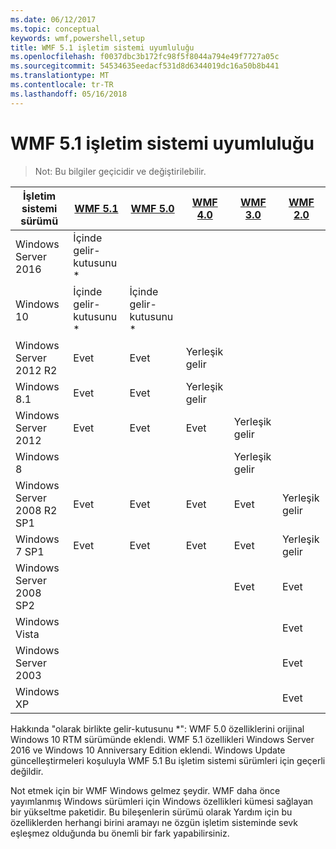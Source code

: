 ```yaml
---
ms.date: 06/12/2017
ms.topic: conceptual
keywords: wmf,powershell,setup
title: WMF 5.1 işletim sistemi uyumluluğu
ms.openlocfilehash: f0037dbc3b172fc98f5f8044a794e49f7727a05c
ms.sourcegitcommit: 54534635eedacf531d8d6344019dc16a50b8b441
ms.translationtype: MT
ms.contentlocale: tr-TR
ms.lasthandoff: 05/16/2018
---
```

# <a name="wmf-51-operating-system-compatibility"></a>WMF 5.1 işletim sistemi uyumluluğu #

> Not: Bu bilgiler geçicidir ve değiştirilebilir.

| İşletim sistemi sürümü | [WMF 5.1](https://aka.ms/wmf51download) | [WMF 5.0](https://aka.ms/wmf5download) | [WMF 4.0](https://aka.ms/wmf4download) |  [WMF 3.0](https://aka.ms/wmf3download) | [WMF 2.0](https://aka.ms/wmf2download) |
| ------------------------ | ----------- | ----------- | ----------- | ------------ |  ------------- |
| Windows Server 2016 | İçinde gelir-kutusunu * |  |  |  |  |
| Windows 10 | İçinde gelir-kutusunu * | İçinde gelir-kutusunu *  | | | |
| Windows Server 2012 R2| Evet | Evet | Yerleşik gelir |  |  |
| Windows 8.1 | Evet | Evet |  Yerleşik gelir |  |  |
| Windows Server 2012 | Evet | Evet | Evet |  Yerleşik gelir | |
| Windows 8 |  |  |  | Yerleşik gelir | |
| Windows Server 2008 R2 SP1 | Evet | Evet | Evet |  Evet| Yerleşik gelir |
| Windows 7 SP1  | Evet | Evet | Evet | Evet | Yerleşik gelir |
| Windows Server 2008 SP2 | | | | Evet | Evet |
| Windows Vista | | | | | Evet |
| Windows Server 2003| | | |  | Evet |
| Windows XP | | | |  | Evet |


Hakkında "olarak birlikte gelir-kutusunu *": WMF 5.0 özelliklerini orijinal Windows 10 RTM sürümünde eklendi.
WMF 5.1 özellikleri Windows Server 2016 ve Windows 10 Anniversary Edition eklendi.
Windows Update güncelleştirmeleri koşuluyla WMF 5.1 Bu işletim sistemi sürümleri için geçerli değildir.


Not etmek için bir WMF Windows gelmez şeydir.
WMF daha önce yayımlanmış Windows sürümleri için Windows özellikleri kümesi sağlayan bir yükseltme paketidir.
Bu bileşenlerin sürümü olarak Yardım için bu özelliklerden herhangi birini aramayı ne özgün işletim sisteminde sevk eşleşmez olduğunda bu önemli bir fark yapabilirsiniz.
